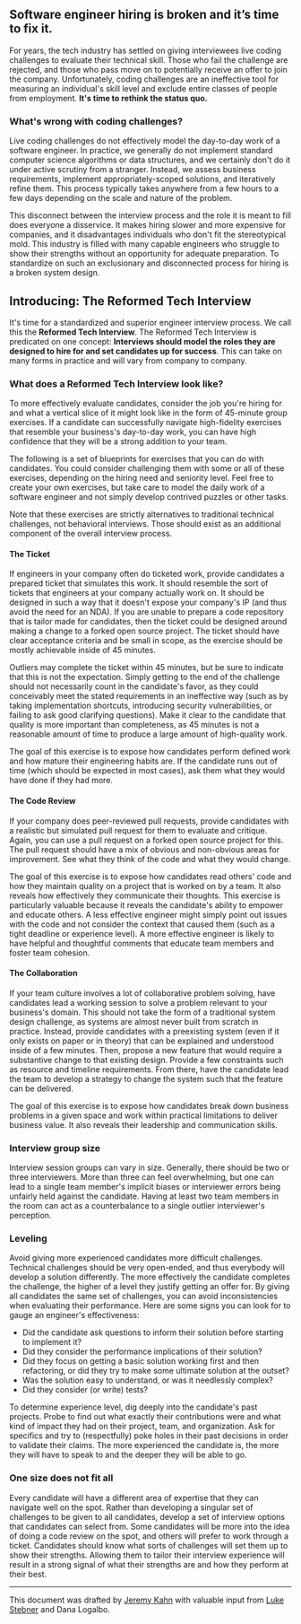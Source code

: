 ## Software engineer hiring is broken and it’s time to fix it.

For years, the tech industry has settled on giving interviewees live coding challenges to evaluate their technical skill. Those who fail the challenge are rejected, and those who pass move on to potentially receive an offer to join the company. Unfortunately, coding challenges are an ineffective tool for measuring an individual's skill level and exclude entire classes of people from employment. **It's time to rethink the status quo.**

### What's wrong with coding challenges?

Live coding challenges do not effectively model the day-to-day work of a software engineer. In practice, we generally do not implement standard computer science algorithms or data structures, and we certainly don't do it under active scrutiny from a stranger. Instead, we assess business requirements, implement appropriately-scoped solutions, and iteratively refine them. This process typically takes anywhere from a few hours to a few days depending on the scale and nature of the problem.

This disconnect between the interview process and the role it is meant to fill does everyone a disservice. It makes hiring slower and more expensive for companies, and it disadvantages individuals who don't fit the stereotypical mold. This industry is filled with many capable engineers who struggle to show their strengths without an opportunity for adequate preparation. To standardize on such an exclusionary and disconnected process for hiring is a broken system design.

## Introducing: The Reformed Tech Interview

It's time for a standardized and superior engineer interview process. We call this the **Reformed Tech Interview**. The Reformed Tech Interview is predicated on one concept: **Interviews should model the roles they are designed to hire for and set candidates up for success**. This can take on many forms in practice and will vary from company to company.

### What does a Reformed Tech Interview look like?

To more effectively evaluate candidates, consider the job you're hiring for and what a vertical slice of it might look like in the form of 45-minute group exercises. If a candidate can successfully navigate high-fidelity exercises that resemble your business's day-to-day work, you can have high confidence that they will be a strong addition to your team.

The following is a set of blueprints for exercises that you can do with candidates. You could consider challenging them with some or all of these exercises, depending on the hiring need and seniority level. Feel free to create your own exercises, but take care to model the daily work of a software engineer and not simply develop contrived puzzles or other tasks. 

Note that these exercises are strictly alternatives to traditional technical challenges, not behavioral interviews. Those should exist as an additional component of the overall interview process.

#### The Ticket

If engineers in your company often do ticketed work, provide candidates a prepared ticket that simulates this work. It should resemble the sort of tickets that engineers at your company actually work on. It should be designed in such a way that it doesn't expose your company's IP (and thus avoid the need for an NDA). If you are unable to prepare a code repository that is tailor made for candidates, then the ticket could be designed around making a change to a forked open source project. The ticket should have clear acceptance criteria and be small in scope, as the exercise should be mostly achievable inside of 45 minutes. 

Outliers may complete the ticket within 45 minutes, but be sure to indicate that this is not the expectation. Simply getting to the end of the challenge should not necessarily count in the candidate's favor, as they could conceivably meet the stated requirements in an ineffective way (such as by taking implementation shortcuts, introducing security vulnerabilities, or failing to ask good clarifying questions). Make it clear to the candidate that quality is more important than completeness, as 45 minutes is not a reasonable amount of time to produce a large amount of high-quality work.

The goal of this exercise is to expose how candidates perform defined work and how mature their engineering habits are. If the candidate runs out of time (which should be expected in most cases), ask them what they would have done if they had more.

#### The Code Review

If your company does peer-reviewed pull requests, provide candidates with a realistic but simulated pull request for them to evaluate and critique. Again, you can use a pull request on a forked open source project for this. The pull request should have a mix of obvious and non-obvious areas for improvement. See what they think of the code and what they would change.

The goal of this exercise is to expose how candidates read others' code and how they maintain quality on a project that is worked on by a team. It also reveals how effectively they communicate their thoughts. This exercise is particularly valuable because it reveals the candidate's ability to empower and educate others. A less effective engineer might simply point out issues with the code and not consider the context that caused them (such as a tight deadline or experience level). A more effective engineer is likely to have helpful and thoughtful comments that educate team members and foster team cohesion.

#### The Collaboration

If your team culture involves a lot of collaborative problem solving, have candidates lead a working session to solve a problem relevant to your business's domain. This should not take the form of a traditional system design challenge, as systems are almost never built from scratch in practice. Instead, provide candidates with a preexisting system (even if it only exists on paper or in theory) that can be explained and understood inside of a few minutes. Then, propose a new feature that would require a substantive change to that existing design. Provide a few constraints such as resource and timeline requirements. From there, have the candidate lead the team to develop a strategy to change the system such that the feature can be delivered.

The goal of this exercise is to expose how candidates break down business problems in a given space and work within practical limitations to deliver business value. It also reveals their leadership and communication skills.

### Interview group size

Interview session groups can vary in size. Generally, there should be two or three interviewers. More than three can feel overwhelming, but one can lead to a single team member's implicit biases or interviewer errors being unfairly held against the candidate. Having at least two team members in the room can act as a counterbalance to a single outlier interviewer's perception.

### Leveling

Avoid giving more experienced candidates more difficult challenges. Technical challenges should be very open-ended, and thus everybody will develop a solution differently. The more effectively the candidate completes the challenge, the higher of a level they justify getting an offer for. By giving all candidates the same set of challenges, you can avoid inconsistencies when evaluating their performance. Here are some signs you can look for to gauge an engineer's effectiveness:

* Did the candidate ask questions to inform their solution before starting to implement it?
* Did they consider the performance implications of their solution? 
* Did they focus on getting a basic solution working first and then refactoring, or did they try to make some ultimate solution at the outset? 
* Was the solution easy to understand, or was it needlessly complex?
* Did they consider (or write) tests?

To determine experience level, dig deeply into the candidate's past projects. Probe to find out what exactly their contributions were and what kind of impact they had on their project, team, and organization. Ask for specifics and try to (respectfully) poke holes in their past decisions in order to validate their claims. The more experienced the candidate is, the more they will have to speak to and the deeper they will be able to go.

### One size does not fit all

Every candidate will have a different area of expertise that they can navigate well on the spot. Rather than developing a singular set of challenges to be given to all candidates, develop a set of interview options that candidates can select from. Some candidates will be more into the idea of doing a code review on the spot, and others will prefer to work through a ticket. Candidates should know what sorts of challenges will set them up to show their strengths. Allowing them to tailor their interview experience will result in a strong signal of what their strengths are and how they perform at their best.

--------------------

This document was drafted by [Jeremy Kahn](https://github.com/jeremyckahn/) with valuable input from [Luke Stebner](https://github.com/lstebner/) and Dana Logalbo.
